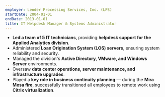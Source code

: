 ```yaml
---
employer: Lender Processing Services, Inc. (LPS)
startDate: 2004-01-01
endDate: 2013-01-01
title: IT Helpdesk Manager & Systems Administrator
---
```

- **Led a team of 5 IT technicians**, providing **helpdesk support for the Applied Analytics division**.
- Administered **Loan Origination System (LOS) servers**, ensuring system reliability and security.
- Managed the division's **Active Directory, VMware, and Windows Server** environments.
- Oversaw **data center operations, server maintenance, and infrastructure upgrades**.
- Played a **key role in business continuity planning** — during the **Mira Mesa fire**,
  successfully transitioned all employees to remote work using **Citrix virtualization**.
